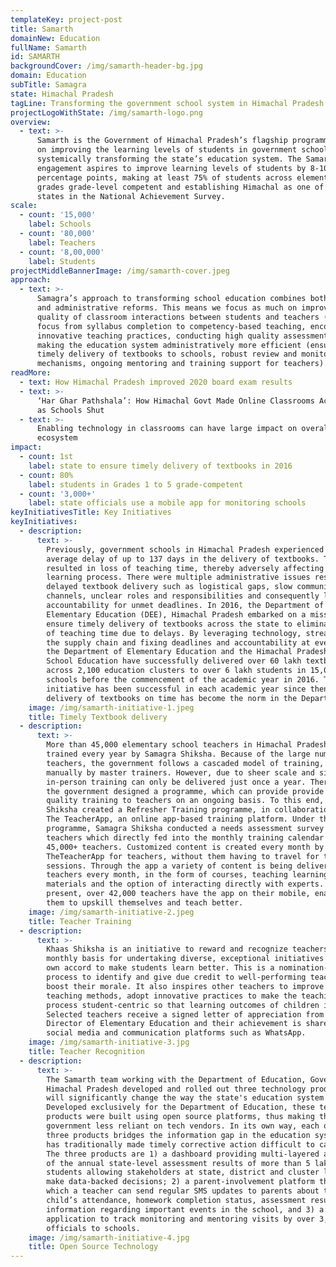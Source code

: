 ```yaml
---
templateKey: project-post
title: Samarth
domainNew: Education
fullName: Samarth
id: SAMARTH
backgroundCover: /img/samarth-header-bg.jpg
domain: Education
subTitle: Samagra
state: Himachal Pradesh
tagLine: Transforming the government school system in Himachal Pradesh
projectLogoWithState: /img/samarth-logo.png
overview:
  - text: >-
      Samarth is the Government of Himachal Pradesh’s flagship programme focused
      on improving the learning levels of students in government schools by
      systemically transforming the state’s education system. The Samarth
      engagement aspires to improve learning levels of students by 8-10
      percentage points, making at least 75% of students across elementary
      grades grade-level competent and establishing Himachal as one of the top 3
      states in the National Achievement Survey.
scale:
  - count: '15,000'
    label: Schools
  - count: '80,000'
    label: Teachers
  - count: '8,00,000'
    label: Students
projectMiddleBannerImage: /img/samarth-cover.jpeg
approach:
  - text: >-
      Samagra’s approach to transforming school education combines both academic
      and administrative reforms. This means we focus as much on improving the
      quality of classroom interactions between students and teachers (shifting
      focus from syllabus completion to competency-based teaching, encouraging
      innovative teaching practices, conducting high quality assessments), as on
      making the education system administratively more efficient (ensuring
      timely delivery of textbooks to schools, robust review and monitoring
      mechanisms, ongoing mentoring and training support for teachers).
readMore:
  - text: How Himachal Pradesh improved 2020 board exam results
  - text: >-
      ‘Har Ghar Pathshala’: How Himachal Govt Made Online Classrooms Accessible
      as Schools Shut
  - text: >-
      Enabling technology in classrooms can have large impact on overall
      ecosystem
impact:
  - count: 1st
    label: state to ensure timely delivery of textbooks in 2016
  - count: 80%
    label: students in Grades 1 to 5 grade-competent
  - count: '3,000+'
    label: state officials use a mobile app for monitoring schools
keyInitiativesTitle: Key Initiatives
keyInitiatives:
  - description:
      text: >-
        Previously, government schools in Himachal Pradesh experienced an
        average delay of up to 137 days in the delivery of textbooks. This
        resulted in loss of teaching time, thereby adversely affecting the
        learning process. There were multiple administrative issues resulting in
        delayed textbook delivery such as logistical gaps, slow communication
        channels, unclear roles and responsibilities and consequently lack of
        accountability for unmet deadlines. In 2016, the Department of
        Elementary Education (DEE), Himachal Pradesh embarked on a mission to
        ensure timely delivery of textbooks across the state to eliminate loss
        of teaching time due to delays. By leveraging technology, streamlining
        the supply chain and fixing deadlines and accountability at every step,
        the Department of Elementary Education and the Himachal Pradesh Board of
        School Education have successfully delivered over 60 lakh textbooks
        across 2,100 education clusters to over 6 lakh students in 15,000
        schools before the commencement of the academic year in 2016. This
        initiative has been successful in each academic year since then and
        delivery of textbooks on time has become the norm in the Department.
    image: /img/samarth-initiative-1.jpeg
    title: Timely Textbook delivery
  - description:
      text: >-
        More than 45,000 elementary school teachers in Himachal Pradesh are
        trained every year by Samagra Shiksha. Because of the large number of
        teachers, the government follows a cascaded model of training, delivered
        manually by master trainers. However, due to sheer scale and size, this
        in-person training can only be delivered just once a year. Therefore,
        the government designed a programme, which can provide provide relevant,
        quality training to teachers on an ongoing basis. To this end, Samagra
        Shiksha created a Refresher Training programme, in collaboration with
        The TeacherApp, an online app-based training platform. Under this
        programme, Samagra Shiksha conducted a needs assessment survey of
        teachers which directly fed into the monthly training calendar of these
        45,000+ teachers. Customized content is created every month by
        TheTeacherApp for teachers, without them having to travel for training
        sessions. Through the app a variety of content is being delivered to
        teachers every month, in the form of courses, teaching learning
        materials and the option of interacting directly with experts. At
        present, over 42,000 teachers have the app on their mobile, enabling
        them to upskill themselves and teach better.
    image: /img/samarth-initiative-2.jpeg
    title: Teacher Training
  - description:
      text: >-
        Khaas Shiksha is an initiative to reward and recognize teachers on a
        monthly basis for undertaking diverse, exceptional initiatives of their
        own accord to make students learn better. This is a nomination-based
        process to identify and give due credit to well-performing teachers and
        boost their morale. It also inspires other teachers to improve their
        teaching methods, adopt innovative practices to make the teaching
        process student-centric so that learning outcomes of children improve.
        Selected teachers receive a signed letter of appreciation from the
        Director of Elementary Education and their achievement is shared through
        social media and communication platforms such as WhatsApp.
    image: /img/samarth-initiative-3.jpg
    title: Teacher Recognition
  - description:
      text: >-
        The Samarth team working with the Department of Education, Government of
        Himachal Pradesh developed and rolled out three technology products that
        will significantly change the way the state's education system operates.
        Developed exclusively for the Department of Education, these tech
        products were built using open source platforms, thus making the
        government less reliant on tech vendors. In its own way, each of the
        three products bridges the information gap in the education system which
        has traditionally made timely corrective action difficult to carry out.
        The three products are 1) a dashboard providing multi-layered analysis
        of the annual state-level assessment results of more than 5 lakh
        students allowing stakeholders at state, district and cluster level to
        make data-backed decisions; 2) a parent-involvement platform through
        which a teacher can send regular SMS updates to parents about their
        child’s attendance, homework completion status, assessment results, and
        information regarding important events in the school, and 3) a mobile
        application to track monitoring and mentoring visits by over 3,000
        officials to schools.
    image: /img/samarth-initiative-4.jpg
    title: Open Source Technology
---
```


